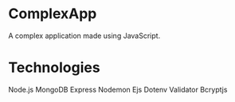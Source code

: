 # ComplexApp
A complex application made using JavaScript.

# Technologies
Node.js
MongoDB
Express
Nodemon
Ejs
Dotenv
Validator
Bcryptjs